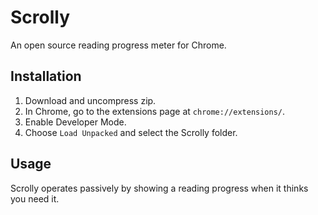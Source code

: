 # Scrolly

An open source reading progress meter for Chrome.

## Installation

1. Download and uncompress zip.
2. In Chrome, go to the extensions page at `chrome://extensions/`.
3. Enable Developer Mode.
4. Choose `Load Unpacked` and select the Scrolly folder.

## Usage

Scrolly operates passively by showing a reading progress when it thinks you need it.
